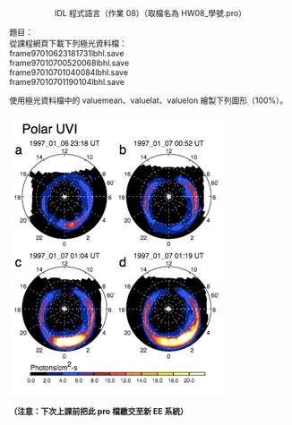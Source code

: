 <p align="center">IDL 程式語言（作業 08）（取檔名為 HW08_學號.pro）</p>

題目：  
從課程網頁下載下列極光資料檔：  
frame97010623181731lbhl.save  
frame97010700520068lbhl.save  
frame97010701040084lbhl.save  
frame97010701190104lbhl.save

使用極光資料檔中的 valuemean、valuelat、valuelon 繪製下列圖形（100%）。

<p align="left" width="100%"><img src="https://github.com/chikenscrach/SS2012/blob/main/hw08/image/img-1.png"></p>

**（注意：下次上課前把此 pro 檔繳交至新 EE 系統）**